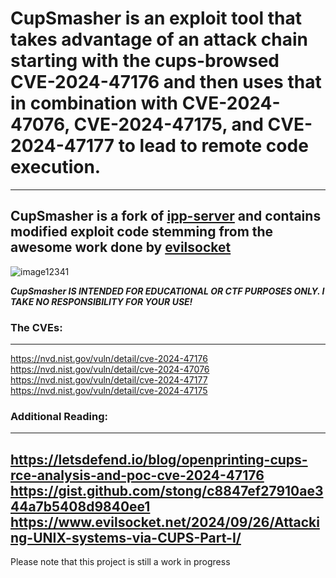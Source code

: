 # CupSmasher is an exploit tool that takes advantage of an attack chain starting with the cups-browsed CVE-2024-47176 and then uses that in combination with CVE-2024-47076, CVE-2024-47175, and CVE-2024-47177 to lead to remote code execution.
---
CupSmasher is a fork of [ipp-server](https://github.com/h2g2bob/ipp-server) and contains modified exploit code stemming from the awesome work done by [evilsocket](https://github.com/evilsocket)
---
![image12341](https://github.com/user-attachments/assets/fe196014-510c-41a5-8ab8-29462111ecee)

<b><i>CupSmasher IS INTENDED FOR EDUCATIONAL OR CTF PURPOSES ONLY. I TAKE NO RESPONSIBILITY FOR YOUR USE!</i></b>

### The CVEs:
---
https://nvd.nist.gov/vuln/detail/cve-2024-47176<br />
https://nvd.nist.gov/vuln/detail/cve-2024-47076<br />
https://nvd.nist.gov/vuln/detail/cve-2024-47177<br />
https://nvd.nist.gov/vuln/detail/cve-2024-47175<br />
### Additional Reading:
---
https://letsdefend.io/blog/openprinting-cups-rce-analysis-and-poc-cve-2024-47176<br />
https://gist.github.com/stong/c8847ef27910ae344a7b5408d9840ee1<br />
https://www.evilsocket.net/2024/09/26/Attacking-UNIX-systems-via-CUPS-Part-I/<br />
---

Please note that this project is still a work in progress
